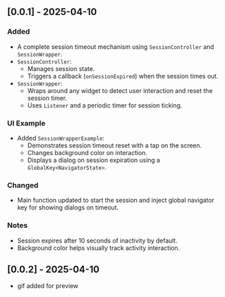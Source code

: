 ## [0.0.1] - 2025-04-10

### Added
- A complete session timeout mechanism using `SessionController` and `SessionWrapper`.
- `SessionController`:
  - Manages session state.
  - Triggers a callback (`onSessionExpired`) when the session times out.
- `SessionWrapper`:
  - Wraps around any widget to detect user interaction and reset the session timer.
  - Uses `Listener` and a periodic timer for session ticking.

### UI Example
- Added `SessionWrapperExample`:
  - Demonstrates session timeout reset with a tap on the screen.
  - Changes background color on interaction.
  - Displays a dialog on session expiration using a `GlobalKey<NavigatorState>`.

### Changed
- Main function updated to start the session and inject global navigator key for showing dialogs on timeout.

### Notes
- Session expires after 10 seconds of inactivity by default.
- Background color helps visually track activity interaction.

## [0.0.2] - 2025-04-10
- gif added for preview